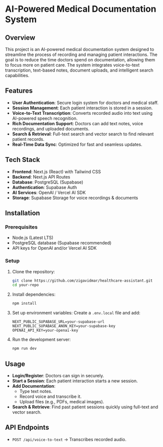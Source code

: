 # AI-Powered Medical Documentation System

## Overview

This project is an AI-powered medical documentation system designed to streamline the process of recording and managing patient interactions. The goal is to reduce the time doctors spend on documentation, allowing them to focus more on patient care. The system integrates voice-to-text transcription, text-based notes, document uploads, and intelligent search capabilities.

## Features

- **User Authentication**: Secure login system for doctors and medical staff.
- **Session Management**: Each patient interaction is stored in a session.
- **Voice-to-Text Transcription**: Converts recorded audio into text using AI-powered speech recognition.
- **Rich Documentation Support**: Doctors can add text notes, voice recordings, and uploaded documents.
- **Search & Retrieval**: Full-text search and vector search to find relevant patient records.
- **Real-Time Data Sync**: Optimized for fast and seamless updates.

## Tech Stack

- **Frontend**: Next.js (React) with Tailwind CSS
- **Backend**: Next.js API Routes
- **Database**: PostgreSQL (Supabase)
- **Authentication**: Supabase Auth
- **AI Services**: OpenAI / Vercel AI SDK
- **Storage**: Supabase Storage for voice recordings & documents

## Installation

### Prerequisites

- Node.js (Latest LTS)
- PostgreSQL database (Supabase recommended)
- API keys for OpenAI and/or Vercel AI SDK

### Setup

1. Clone the repository:
   ```bash
   git clone https://github.com/zigavidmar/healthcare-assistant.git
   cd your-repo
   ```
2. Install dependencies:
   ```bash
   npm install
   ```
3. Set up environment variables:
   Create a `.env.local` file and add:
   ```env
   NEXT_PUBLIC_SUPABASE_URL=your-supabase-url
   NEXT_PUBLIC_SUPABASE_ANON_KEY=your-supabase-key
   OPENAI_API_KEY=your-openai-key
   ```
4. Run the development server:
   ```bash
   npm run dev
   ```

## Usage

- **Login/Register**: Doctors can sign in securely.
- **Start a Session**: Each patient interaction starts a new session.
- **Add Documentation**:
  - Type text notes.
  - Record voice and transcribe it.
  - Upload files (e.g., PDFs, medical images).
- **Search & Retrieve**: Find past patient sessions quickly using full-text and vector search.

## API Endpoints

- `POST /api/voice-to-text` → Transcribes recorded audio.
